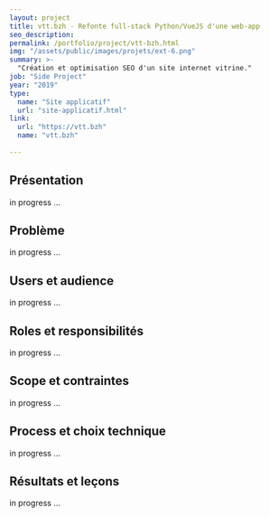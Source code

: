```yaml
---
layout: project
title: vtt.bzh - Refonte full-stack Python/VueJS d'une web-app
seo_description:
permalink: /portfolio/project/vtt-bzh.html
img: "/assets/public/images/projets/ext-6.png"
summary: >-
  "Création et optimisation SEO d'un site internet vitrine."
job: "Side Project"
year: "2019"
type: 
  name: "Site applicatif"
  url: "site-applicatif.html"
link:
  url: "https://vtt.bzh"
  name: "vtt.bzh"
  
---
```

## Présentation
in progress ...

## Problème
in progress ...

## Users et audience
in progress ...

## Roles et responsibilités
in progress ...

## Scope et contraintes
in progress ...

## Process et choix technique
in progress ...

## Résultats et leçons
in progress ...
